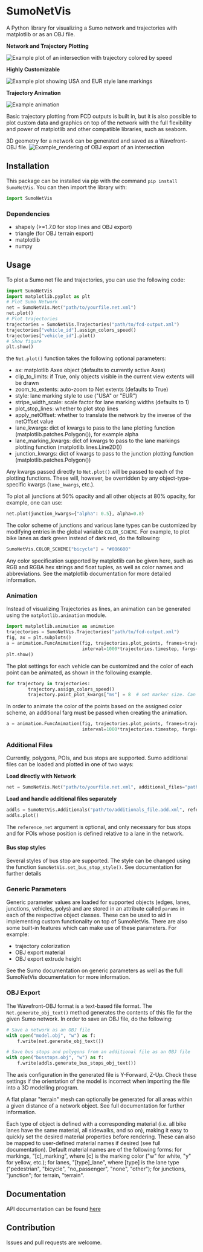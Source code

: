 # SumoNetVis
A Python library for visualizing a Sumo network and trajectories with matplotlib or as an OBJ file.

**Network and Trajectory Plotting**

![Example plot of an intersection with trajectory colored by speed](Example_Plot.png)

**Highly Customizable**

![Example plot showing USA and EUR style lane markings](Line_Stripe_Styles_Animation.gif)

**Trajectory Animation**

![Example animation](Example_Animation.gif)

Basic trajectory plotting from FCD outputs is built in, but it is also possible to plot custom data and graphics on
top of the network with the full flexibility and power of matplotlib and other compatible libraries, such as seaborn.

3D geometry for a network can be generated and saved as a Wavefront-OBJ file.
![Example_rendering of OBJ export of an intersection](Example_OBJ_Export.png)

## Installation
This package can be installed via pip with the command ```pip install SumoNetVis```.
You can then import the library with:

```python
import SumoNetVis
```

### Dependencies
* shapely (>=1.7.0 for stop lines and OBJ export)
* triangle (for OBJ terrain export)
* matplotlib
* numpy

## Usage
To plot a Sumo net file and trajectories, you can use the following code:

```python
import SumoNetVis
import matplotlib.pyplot as plt
# Plot Sumo Network
net = SumoNetVis.Net("path/to/yourfile.net.xml")
net.plot()
# Plot trajectories
trajectories = SumoNetVis.Trajectories("path/to/fcd-output.xml")
trajectories["vehicle_id"].assign_colors_speed()
trajectories["vehicle_id"].plot()
# Show figure
plt.show()
```

the ```Net.plot()``` function takes the following optional parameters:
* ax: matplotlib Axes object (defaults to currently active Axes)
* clip_to_limits: if True, only objects visible in the current view extents will be drawn
* zoom_to_extents: auto-zoom to Net extents (defaults to True)
* style: lane marking style to use ("USA" or "EUR")
* stripe_width_scale: scale factor for lane marking widths (defaults to 1)
* plot_stop_lines: whether to plot stop lines
* apply_netOffset: whether to translate the network by the inverse of the netOffset value
* lane_kwargs: dict of kwargs to pass to the lane plotting function (matplotlib.patches.Polygon()), for example alpha
* lane_marking_kwargs: dict of kwargs to pass to the lane markings plotting function (matplotlib.lines.Line2D())
* junction_kwargs: dict of kwargs to pass to the junction plotting function (matplotlib.patches.Polygon())

Any kwargs passed directly to ```Net.plot()``` will be passed to each of the plotting functions. These will, however,
be overridden by any object-type-specific kwargs (```lane_kwargs```, etc.).

To plot all junctions at 50% opacity and all other objects at 80% opacity, for example, one can use:
```python
net.plot(junction_kwargs={"alpha": 0.5}, alpha=0.8)
```

The color scheme of junctions and various lane types can be customized by modifying entries in the global variable
```COLOR_SCHEME```. For example, to plot bike lanes as dark green instead of dark red, do the following:
```python
SumoNetVis.COLOR_SCHEME["bicycle"] = "#006600"
```
Any color specification supported by matplotlib can be given here, such as RGB and RGBA hex strings and float tuples, as
well as color names and abbreviations. See the matplotlib documentation for more detailed information.

### Animation
Instead of visualizing Trajectories as lines, an animation can be generated using the ```matplotlib.animation``` module.

```python
import matplotlib.animation as animation
trajectories = SumoNetVis.Trajectories("path/to/fcd-output.xml")
fig, ax = plt.subplots()
a = animation.FuncAnimation(fig, trajectories.plot_points, frames=trajectories.timestep_range(), repeat=False,
                            interval=1000*trajectories.timestep, fargs=(ax,), blit=True)
plt.show()
```

The plot settings for each vehicle can be customized and the color of each point can be animated, as shown in the
following example.

```python
for trajectory in trajectories:
        trajectory.assign_colors_speed()
        trajectory.point_plot_kwargs["ms"] = 8  # set marker size. Can set any kwargs taken by matplotlib.pyplot.plot().
```

In order to animate the color of the points based on the assigned color scheme, an additional farg must be passed
when creating the animation.

```python
a = animation.FuncAnimation(fig, trajectories.plot_points, frames=trajectories.timestep_range(), repeat=False,
                            interval=1000*trajectories.timestep, fargs=(ax, True), blit=True)
```

### Additional Files
Currently, polygons, POIs, and bus stops are supported. Sumo additional files can be loaded and plotted in one of
two ways:

**Load directly with Network**
```python
net = SumoNetVis.Net("path/to/yourfile.net.xml", additional_files="path/to/additionals_file.add.xml")
```

**Load and handle additional files separately**
```python
addls = SumoNetVis.Additionals("path/to/additionals_file.add.xml", reference_net=net)
addls.plot()
```
The ```reference_net``` argument is optional, and only necessary for bus stops and for POIs whose position is defined
relative to a lane in the network.

#### Bus stop styles
Several styles of bus stop are supported. The style can be changed using the function
```SumoNetVis.set_bus_stop_style()```. See documentation for further details

### Generic Parameters
Generic parameter values are loaded for supported objects (edges, lanes, junctions, vehicles, polys) and are stored in
an attribute called ```params``` in each of the respective object classes. These can be used to aid in implementing
custom functionality on top of SumoNetVis. There are also some built-in features which can make use of these parameters.
For example:
* trajectory colorization
* OBJ export material
* OBJ export extrude height

See the Sumo documentation on generic parameters as well as the full SumoNetVis documentation for more information.

### OBJ Export

The Wavefront-OBJ format is a text-based file format. The ```Net.generate_obj_text()``` method generates the contents
of this file for the given Sumo network. In order to save an OBJ file, do the following:

```python
# Save a network as an OBJ file
with open("model.obj", "w") as f:
    f.write(net.generate_obj_text())

# Save bus stops and polygons from an additional file as an OBJ file
with open("busstops.obj", "w") as f:
    f.write(addls.generate_bus_stops_obj_text())
```

The axis configuration in the generated file is Y-Forward, Z-Up. Check these settings if the orientation of the model
is incorrect when importing the file into a 3D modelling program.

A flat planar "terrain" mesh can optionally be generated for all areas within a given distance of a network object.
See full documentation for further information.

Each type of object is defined with a corresponding material (i.e. all bike lanes have the same material, all sidewalks,
and so on), making it easy to quickly set the desired material properties before rendering. These can also be mapped
to user-defined material names if desired (see full documentation). Default material names are of the following forms:
for markings, "\[c\]\_marking", where \[c\] is the marking color ("w" for white, "y" for yellow, etc.);
for lanes, "\[type\]\_lane", where \[type\] is the lane type ("pedestrian", "bicycle", "no_passenger", "none", "other");
for junctions, "junction"; for terrain, "terrain".

## Documentation
API documentation can be found [here](https://patmalcolm91.github.io/SumoNetVis/SumoNetVis.html)

## Contribution
Issues and pull requests are welcome.
